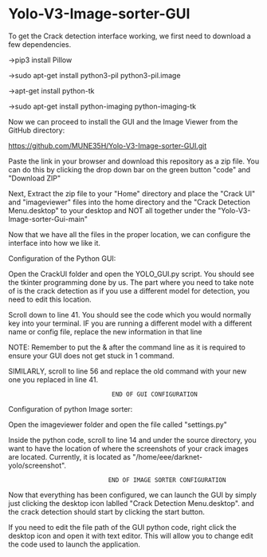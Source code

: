# Yolo-V3-Image-sorter-GUI

To get the Crack detection interface working, we first need to download a few dependencies.

->pip3 install Pillow

->sudo apt-get install python3-pil python3-pil.image

->apt-get install python-tk

->sudo apt-get install python-imaging python-imaging-tk

Now we can proceed to install the GUI and the Image Viewer from the GitHub directory:

https://github.com/MUNE35H/Yolo-V3-Image-sorter-GUI.git 

Paste the link in your browser and download this repository as a zip file. You can do this by clicking the drop down bar on the green button "code" and "Download ZIP"

Next, Extract the zip file to your "Home" directory and place the "Crack UI" and "imageviewer" files into the home directory and the "Crack Detection Menu.desktop" to your desktop and NOT all together under the "Yolo-V3-Image-sorter-Gui-main"

Now that we have all the files in the proper location, we can configure the interface into how we like it.


Configuration of the Python GUI:

Open the CrackUI folder and open the YOLO_GUI.py script. You should see the tkinter programming done by us. The part where you need to take note of is the crack detection as if you use a different model for detection, you need to edit this location.

Scroll down to line 41. You should see the code which you would normally key into your terminal. IF you are running a different model with a different name or config file, replace the new information in that line

NOTE: Remember to put the & after the command line as it is required to ensure your GUI does not get stuck in 1 command.

SIMILARLY, scroll to line 56 and replace the old command with your new one you replaced in line 41.

                                 END OF GUI CONFIGURATION

Configuration of python Image sorter:

Open the imageviewer folder and open the file called "settings.py" 

Inside the python code, scroll to line 14 and under the source directory, you want to have the location of where the screenshots of your crack images are located. Currently, it is located as "/home/eee/darknet-yolo/screenshot".

                                END OF IMAGE SORTER CONFIGURATION

Now that everything has been configured, we can launch the GUI by simply just clicking the desktop icon lablled "Crack Detection Menu.desktop". and the crack detection should start by clicking the start button.

If you need to edit the file path of the GUI python code, right click the desktop icon and open it with text editor. This will allow you to change edit the code used to launch the application.










 
